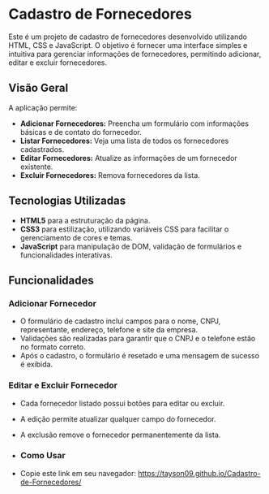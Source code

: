 # Cadastro de Fornecedores

Este é um projeto de cadastro de fornecedores desenvolvido utilizando HTML, CSS e JavaScript. O objetivo é fornecer uma interface simples e intuitiva para gerenciar informações de fornecedores, permitindo adicionar, editar e excluir fornecedores.

## Visão Geral

A aplicação permite:

- **Adicionar Fornecedores:** Preencha um formulário com informações básicas e de contato do fornecedor.
- **Listar Fornecedores:** Veja uma lista de todos os fornecedores cadastrados.
- **Editar Fornecedores:** Atualize as informações de um fornecedor existente.
- **Excluir Fornecedores:** Remova fornecedores da lista.

## Tecnologias Utilizadas

- **HTML5** para a estruturação da página.
- **CSS3** para estilização, utilizando variáveis CSS para facilitar o gerenciamento de cores e temas.
- **JavaScript** para manipulação de DOM, validação de formulários e funcionalidades interativas.

## Funcionalidades

### Adicionar Fornecedor

- O formulário de cadastro inclui campos para o nome, CNPJ, representante, endereço, telefone e site da empresa.
- Validações são realizadas para garantir que o CNPJ e o telefone estão no formato correto.
- Após o cadastro, o formulário é resetado e uma mensagem de sucesso é exibida.

### Editar e Excluir Fornecedor

- Cada fornecedor listado possui botões para editar ou excluir.
- A edição permite atualizar qualquer campo do fornecedor.
- A exclusão remove o fornecedor permanentemente da lista.

- ###  Como Usar

- Copie este link em seu navegador: https://tayson09.github.io/Cadastro-de-Fornecedores/
